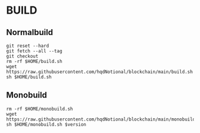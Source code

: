 # BUILD

## Normalbuild
```
git reset --hard
git fetch --all --tag
git checkout
rm -rf $HOME/build.sh
wget https://raw.githubusercontent.com/hqdNotional/blockchain/main/build.sh
sh $HOME/build.sh
```

## Monobuild
```
rm -rf $HOME/monobuild.sh
wget https://raw.githubusercontent.com/hqdNotional/blockchain/main/monobuild.sh
sh $HOME/monobuild.sh $version
```

